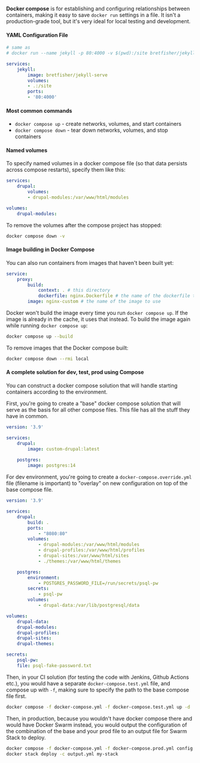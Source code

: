 **Docker compose** is for establishing and configuring relationships between containers, making it easy to save `docker run` settings in a file. It isn't a production-grade tool, but it's very ideal for local testing and development.

#### YAML Configuration File
```yaml
# same as
# docker run --name jekyll -p 80:4000 -v $(pwd):/site bretfisher/jekyll-serve

services:
	jekyll:
		image: bretfisher/jekyll-serve
		volumes:
		- .:/site
		ports:
		- '80:4000'
```

#### Most common commands
- `docker compose up` - create networks, volumes, and start containers
- `docker compose down` - tear down networks, volumes, and stop containers 

#### Named volumes
To specify named volumes in a docker compose file (so that data persists across compose restarts), specify them like this:
```yaml
services:
	drupal:
		volumes:
		- drupal-modules:/var/www/html/modules

volumes:
	drupal-modules:
```
To remove the volumes after the compose project has stopped:
```sh
docker compose down -v
```

#### Image building in Docker Compose
You can also run containers from images that haven't been built yet:
```yaml
service:
	proxy:
		build:
			context: . # this directory
			dockerfile: nginx.Dockerfile # the name of the dockerfile to use
		image: nginx-custom # the name of the image to use
```
Docker won't build the image every time you run `docker compose up`. If the image is already in the cache, it uses that instead. To build the image again while running `docker compose up`:
```sh
docker compose up --build
```
To remove images that the Docker compose built:
```sh
docker compose down --rmi local
```

#### A complete solution for dev, test, prod using Compose
You can construct a docker compose solution that will handle starting containers according to the environment.

First, you're going to create a "base" docker compose solution that will serve as the basis for all other compose files. This file has all the stuff they have in common.
```yaml
version: '3.9'

services:
	drupal:
		image: custom-drupal:latest
	
	postgres:
		image: postgres:14
```

For dev environment, you're going to create a `docker-compose.override.yml` file (filename is important) to "overlay" on new configuration on top of the base compose file.
```yaml
version: '3.9'

services:
	drupal:
		build: .
		ports:
			- "8080:80"
		volumes:
			- drupal-modules:/var/www/html/modules
			- drupal-profiles:/var/www/html/profiles
			- drupal-sites:/var/www/html/sites
			- ./themes:/var/www/html/themes

	postgres:
		environment:
			- POSTGRES_PASSWORD_FILE=/run/secrets/psql-pw
		secrets:
			- psql-pw
		volumes:
			- drupal-data:/var/lib/postgresql/data

volumes:
	drupal-data:
	drupal-modules:
	drupal-profiles:
	drupal-sites:
	drupal-themes:

secrets:
	psql-pw:
	file: psql-fake-password.txt
```

Then, in your CI solution (for testing the code with Jenkins, Github Actions etc.), you would have a separate `docker-compose.test.yml` file, and compose up with `-f`, making sure to specify the path to the base compose file first.
```sh
docker compose -f docker-compose.yml -f docker-compose.test.yml up -d
```

Then, in production, because you wouldn't have docker compose there and would have Docker Swarm instead, you would output the configuration of the combination of the base and your prod file to an output file for Swarm Stack to deploy.
```sh
docker compose -f docker-compose.yml -f docker-compose.prod.yml config > output.yml
docker stack deploy -c output.yml my-stack
```

